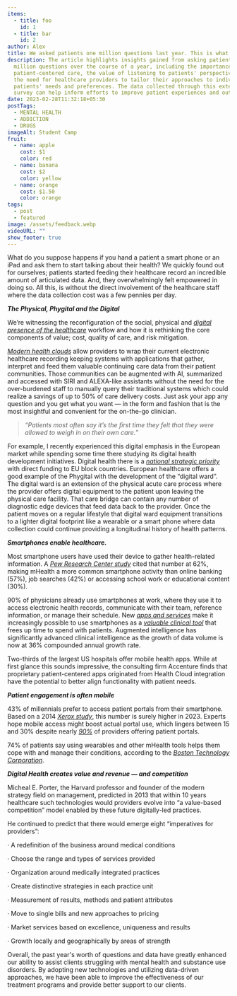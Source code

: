 ```yaml
---
items:
  - title: foo
    id: 1
  - title: bar
    id: 2
author: Alex
title: We asked patients one million questions last year. This is what we learned.
description: The article highlights insights gained from asking patients one
  million questions over the course of a year, including the importance of
  patient-centered care, the value of listening to patients' perspectives, and
  the need for healthcare providers to tailor their approaches to individual
  patients' needs and preferences. The data collected through this extensive
  survey can help inform efforts to improve patient experiences and outcomes.
date: 2023-02-28T11:32:18+05:30
postTags:
  - MENTAL HEALTH
  - ADDICTION
  - DRUGS
imageAlt: Student Camp
fruit:
  - name: apple
    cost: $1
    color: red
  - name: banana
    cost: $2
    color: yellow
  - name: orange
    cost: $1.50
    color: orange
tags:
  - post
  - featured
image: /assets/feedback.webp
videoURL: ""
show_footer: true
---
```



What do you suppose happens if you hand a patient a smart phone or an iPad and ask them to start talking about their health? We quickly found out for ourselves; patients started feeding their healthcare record an incredible amount of articulated data. And, they overwhelmingly felt empowered in doing so. All this, is without the direct involvement of the healthcare staff where the data collection cost was a few pennies per day.



***The Physical, Phygital and the Digital***

We’re witnessing the reconfiguration of the social, physical and *[digital presence of the healthcare](https://hbr.org/2020/12/digital-tools-are-revolutionizing-mental-health-care-in-the-u-s)* workflow and how it is rethinking the core components of value; cost, quality of care, and risk mitigation.



*[Modern health clouds](http://http//www.YOUUniverse.ai)* allow providers to wrap their current electronic healthcare recording keeping systems with applications that gather, interpret and feed them valuable continuing care data from their patient communities. Those communities can be augmented with AI, summarized and accessed with SIRI and ALEXA-like assistants without the need for the over-burdened staff to manually query their traditional systems which could realize a savings of up to 50% of care delivery costs. Just ask your app any question and you get what you want — in the form and fashion that is the most insightful and convenient for the on-the-go clinician.



> *“Patients most often say it’s the first time they felt that they were allowed to weigh in on their own care.”*



For example, I recently experienced this digital emphasis in the European market while spending some time there studying its digital health development initiatives. Digital health there is a *[national strategic priority](https://www.who.int/europe/news/item/13-09-2022-countries-in-the-european-region-adopt-first-ever-digital-health-action-plan)* with direct funding to EU block countries. European healthcare offers a good example of the Phygital with the development of the “digital ward”. The digital ward is an extension of the physical acute care process where the provider offers digital equipment to the patient upon leaving the physical care facility. That care bridge can contain any number of diagnostic edge devices that feed data back to the provider. Once the patient moves on a regular lifestyle that digital ward equipment transitions to a lighter digital footprint like a wearable or a smart phone where data collection could continue providing a longitudinal history of health patterns.



***Smartphones enable healthcare.***

Most smartphone users have used their device to gather health-related information. A *[Pew Research Center study](http://www.pewinternet.org/2015/04/01/chapter-two-usage-and-attitudes-toward-smartphones/)* cited that number at 62%, making mHealth a more common smartphone activity than online banking (57%), job searches (42%) or accessing school work or educational content (30%).



90% of physicians already use smartphones at work, where they use it to access electronic health records, communicate with their team, reference information, or manage their schedule. New *[apps and services](https://mobius.md/2019/07/29/7-ways-healthcare-professionals-use-smartphones/)* make it increasingly possible to use smartphones as a *[valuable clinical tool](https://mobius.md/2019/01/30/create-value-with-mobius/)* that frees up time to spend with patients. Augmented intelligence has significantly advanced clinical intelligence as the growth of data volume is now at 36% compounded annual growth rate.



Two-thirds of the largest US hospitals offer mobile health apps. While at first glance this sounds impressive, the consulting firm Accenture finds that proprietary patient-centered apps originated from Health Cloud integration have the potential to better align functionality with patient needs.



***Patient engagement is often mobile***

43% of millennials prefer to access patient portals from their smartphone. Based on a 2014 *[Xerox study](https://www.news.xerox.com/news/Xerox-EHR-survey-finds-Americans-open-to-online-records)*, this number is surely higher in 2023. Experts hope mobile access might boost actual portal use, which lingers between 15 and 30% despite nearly *[90%](https://patientengagementhit.com/news/how-can-mobile-patient-portals-boost-patient-portal-use-rates)* of providers offering patient portals.



74% of patients say using wearables and other mHealth tools helps them cope with and manage their conditions, according to the *[Boston Technology Corporation](http://www.boston-technology.com/wp-content/uploads/images/The_mHealth_Roadmap_to_Success-4.png)*.



***Digital Health creates value and revenue — and competition***

Micheal E. Porter, the Harvard professor and founder of the modern strategy field on management, predicted in 2013 that within 10 years healthcare such technologies would providers evolve into “a value-based competition” model enabled by these future digitally-led practices.



He continued to predict that there would emerge eight “imperatives for providers”:



· A redefinition of the business around medical conditions

· Choose the range and types of services provided

· Organization around medically integrated practices

· Create distinctive strategies in each practice unit

· Measurement of results, methods and patient attributes

· Move to single bills and new approaches to pricing

· Market services based on excellence, uniqueness and results

· Growth locally and geographically by areas of strength



Overall, the past year's worth of questions and data have greatly enhanced our ability to assist clients struggling with mental health and substance use disorders. By adopting new technologies and utilizing data-driven approaches, we have been able to improve the effectiveness of our treatment programs and provide better support to our clients.